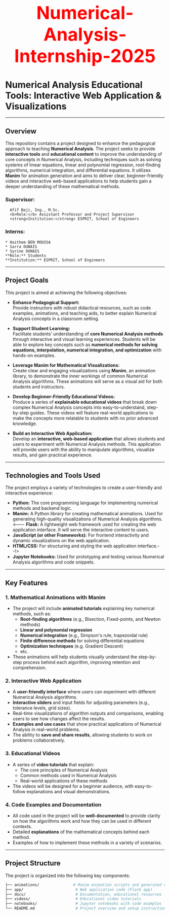 # <div align="center"><h1 style="color: red;">Numerical-Analysis-Internship-2025</h1></div>

# Numerical Analysis Educational Tools: Interactive Web Application & Visualizations

---

## Overview

This repository contains a project designed to enhance the pedagogical approach to teaching **Numerical Analysis**. The project seeks to provide **interactive tools** and **educational content** to improve the understanding of core concepts in Numerical Analysis, including techniques such as solving systems of linear equations, linear and polynomial regression, root-finding algorithms, numerical integration, and differential equations. It utilizes **Manim** for animation generation and aims to deliver clear, beginner-friendly videos and interactive web-based applications to help students gain a deeper understanding of these mathematical methods.

### Supervisor: 
      Afif Beji, Ing., M.Sc.
      <b>Role:</b> Assistant Professor and Project Supervisor 
      <strong>Institution:</strong> ESPRIT, School of Engineers

### Interns: 
    * Haithem BEN MOUSSA
    * Sarra OUNAIS
    * Syrine OUNAIS
    **Role:** Students
    **Institution:** ESPRIT, School of Engineers

---

## Project Goals

This project is aimed at achieving the following objectives:

- **Enhance Pedagogical Support:**  
  Provide instructors with robust didactical resources, such as code examples, animations, and teaching aids, to better explain Numerical Analysis concepts in a classroom setting.

- **Support Student Learning:**  
  Facilitate students’ understanding of **core Numerical Analysis methods** through interactive and visual learning experiences. Students will be able to explore key concepts such as **numerical methods for solving equations, interpolation, numerical integration, and optimization** with hands-on examples.

- **Leverage Manim for Mathematical Visualizations:**  
  Create clear and engaging visualizations using **Manim**, an animation library, to demonstrate the inner workings of common Numerical Analysis algorithms. These animations will serve as a visual aid for both students and instructors.

- **Develop Beginner-Friendly Educational Videos:**  
  Produce a series of **explainable educational videos** that break down complex Numerical Analysis concepts into easy-to-understand, step-by-step guides. These videos will feature real-world applications to make the concepts more relatable to students with no prior advanced knowledge.

- **Build an Interactive Web Application:**  
  Develop an **interactive, web-based application** that allows students and users to experiment with Numerical Analysis methods. This application will provide users with the ability to manipulate algorithms, visualize results, and gain practical experience.

---

## Technologies and Tools Used

The project employs a variety of technologies to create a user-friendly and interactive experience:

- **Python:** The core programming language for implementing numerical methods and backend logic.
- **Manim:** A Python library for creating mathematical animations. Used for generating high-quality visualizations of Numerical Analysis algorithms.
<--- **Flask:** A lightweight web framework used for creating the web application interface. It will serve the interactive content to users.
- **JavaScript (or other Frameworks):** For frontend interactivity and dynamic visualizations on the web application.
- **HTML/CSS:** For structuring and styling the web application interface.--!>
- **Jupyter Notebooks:** Used for prototyping and testing various Numerical Analysis algorithms and code snippets.

---

## Key Features

### 1. **Mathematical Animations with Manim**
   - The project will include **animated tutorials** explaining key numerical methods, such as:
     - **Root-finding algorithms** (e.g., Bisection, Fixed-points, and Newton methods)
     - **Linear and polynomial regression**
     - **Numerical integration** (e.g., Simpson's rule, trapezoidal rule)
     - **Finite difference methods** for solving differential equations
     - **Optimization techniques** (e.g. Gradient Descent)
     - etc.
   - These animations will help students visually understand the step-by-step process behind each algorithm, improving retention and comprehension.

### 2. **Interactive Web Application**
   - A **user-friendly interface** where users can experiment with different Numerical Analysis algorithms.
   - **Interactive sliders** and input fields for adjusting parameters (e.g., tolerance levels, grid sizes).
   - Real-time visualizations of algorithm outputs and comparisons, enabling users to see how changes affect the results.
   - **Examples and use cases** that show practical applications of Numerical Analysis in real-world problems.
   - The ability to **save and share results**, allowing students to work on problems collaboratively.

### 3. **Educational Videos**
   - A series of **video tutorials** that explain:
     - The core principles of Numerical Analysis
     - Common methods used in Numerical Analysis
     - Real-world applications of these methods
   - The videos will be designed for a beginner audience, with easy-to-follow explanations and visual demonstrations.

### 4. **Code Examples and Documentation**
   - All code used in the project will be **well-documented** to provide clarity on how the algorithms work and how they can be used in different contexts.
   - Detailed **explanations** of the mathematical concepts behind each method.
   - Examples of how to implement these methods in a variety of scenarios.

---

## Project Structure

The project is organized into the following key components:

```bash
├── animations/               # Manim animation scripts and generated videos
├── app/                       # Web application code (Flask app)
├── docs/                      # Documentation, educational resources
├── videos/                    # Educational video tutorials
├── notebooks/                 # Jupyter notebooks with code examples
└── README.md                  # Project overview and setup instructions
